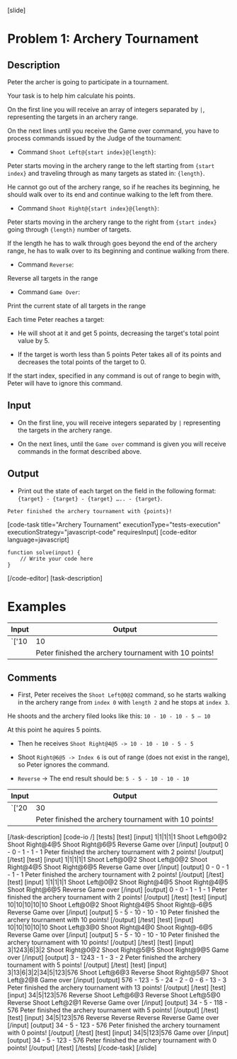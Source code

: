 [slide]
# Problem 1: Archery Tournament
## Description

Peter the archer is going to participate in a tournament.

Your task is to help him calculate his points.

On the first line you will receive an array of integers separated by `|`, representing the targets in an archery range.

On the next lines until you receive the Game over command, you have to process commands issued by the Judge of the tournament:

* Command `Shoot Left@{start index}@{length}`:

Peter starts moving in the archery range to the left starting from `{start index}` and traveling through as many targets as stated in: `{length}`.

He cannot go out of the archery range, so if he reaches its beginning, he should walk over to its end and continue walking to the left from there.

* Command `Shoot Right@{start index}@{length}`:

Peter starts moving in the archery range to the right from `{start index}` going through `{length}` number of targets.

If the length he has to walk through goes beyond the end of the archery range, he has to walk over to its beginning and continue walking from there.

* Command `Reverse`:

Reverse all targets in the range

* Command `Game Over`:

Print the current state of all targets in the range

Each time Peter reaches a target:

* He will shoot at it and get 5 points, decreasing the target's total point value by 5.

* If the target is worth less than 5 points Peter takes all of its points and decreases the total points of the target to 0.

If the start index, specified in any command is out of range to begin with, Peter will have to ignore this command.

## Input

* On the first line, you will receive integers separated by `|` representing the targets in the archery range.

* On the next lines, until the `Game over` command is given you will receive commands in the format described above.

## Output

* Print out the state of each target on the field in the following format: `{target} - {target} - {target} ….. - {target}`.

`Peter finished the archery tournament with {points}!`

[code-task title="Archery Tournament" executionType="tests-execution" executionStrategy="javascript-code" requiresInput]
[code-editor language=javascript]
```
function solve(input) {
	// Write your code here
}
```
[/code-editor]
[task-description]

# Examples

| **Input** | **Output** |
| --- | --- |
|`['10|10|10|10|10', 'Shoot Left@0@2','Shoot Right@4@5','Shoot Right@6@5','Reverse','Game over']`| 5 \- 5 \- 10 \- 10 \- 10|
||Peter finished the archery tournament with 10 points\!|

## Comments

* First, Peter receives the `Shoot Left@0@2` command, so he starts walking in the archery range from `index 0` with `length 2` and he stops at `index 3`.

He shoots and the archery filed looks like this: `10 - 10 - 10 - 5 – 10`

At this point he aquires 5 points.

* Then he receives `Shoot Right@4@5 -> 10 - 10 - 10 - 5 - 5`

* Shoot `Right@6@5 -> Index 6` is out of range (does not exist in the range), so Peter ignores the command.

* `Reverse` \-\> The end result should be: `5 - 5 - 10 - 10 - 10`

| **Input** | **Output** |
| --- | --- |
|`['20|30|40|50|60','Shoot Left@0@12','Shoot Right@4@15','Shoot Left@6@5','Reverse','Game over']`| 55 \- 45 \- 40 \- 30 \- 20|
||Peter finished the archery tournament with 10 points\!|

[/task-description]
[code-io /]
[tests]
[test]
[input]
1\|1\|1\|1\|1
Shoot Left\@0\@2
Shoot Right\@4\@5
Shoot Right\@6\@5
Reverse
Game over
[/input]
[output]
0 \- 0 \- 1 \- 1 \- 1
Peter finished the archery tournament with 2 points\!
[/output]
[/test]
[test]
[input]
1\|1\|1\|1\|1
Shoot Left\@0\@2
Shoot Left\@0\@2
Shoot Right\@4\@5
Shoot Right\@6\@5
Reverse
Game over
[/input]
[output]
0 \- 0 \- 1 \- 1 \- 1
Peter finished the archery tournament with 2 points\!
[/output]
[/test]
[test]
[input]
1\|1\|1\|1\|1
Shoot Left\@0\@2
Shoot Right\@4\@5
Shoot Right\@4\@5
Shoot Right\@6\@5
Reverse
Game over
[/input]
[output]
0 \- 0 \- 1 \- 1 \- 1
Peter finished the archery tournament with 2 points\!
[/output]
[/test]
[test]
[input]
10\|10\|10\|10\|10
Shoot Left\@0\@2
Shoot Right\@4\@5
Shoot Right\@\-6\@5
Reverse
Game over
[/input]
[output]
5 \- 5 \- 10 \- 10 \- 10
Peter finished the archery tournament with 10 points\!
[/output]
[/test]
[test]
[input]
10\|10\|10\|10\|10
Shoot Left\@3\@0
Shoot Right\@4\@0
Shoot Right\@\-6\@5
Reverse
Game over
[/input]
[output]
5 \- 5 \- 10 \- 10 \- 10
Peter finished the archery tournament with 10 points\!
[/output]
[/test]
[test]
[input]
3\|1243\|6\|3\|2
Shoot Right\@0\@2
Shoot Right\@5\@5
Shoot Right\@9\@5
Game over
[/input]
[output]
3 \- 1243 \- 1 \- 3 \- 2
Peter finished the archery tournament with 5 points\!
[/output]
[/test]
[test]
[input]
3\|13\|6\|3\|2\|34\|5\|123\|576
Shoot Left\@6\@3
Reverse
Shoot Right\@5\@7
Shoot Left\@2\@8
Game over
[/input]
[output]
576 \- 123 \- 5 \- 24 \- 2 \- 0 \- 6 \- 13 \- 3
Peter finished the archery tournament with 13 points\!
[/output]
[/test]
[test]
[input]
34\|5\|123\|576
Reverse
Shoot Left\@6\@3
Reverse
Shoot Left\@5\@0
Reverse
Shoot Left\@2\@1
Reverse
Game over
[/input]
[output]
34 \- 5 \- 118 \- 576
Peter finished the archery tournament with 5 points\!
[/output]
[/test]
[test]
[input]
34\|5\|123\|576
Reverse
Reverse
Reverse
Reverse
Game over
[/input]
[output]
34 \- 5 \- 123 \- 576
Peter finished the archery tournament with 0 points\!
[/output]
[/test]
[test]
[input]
34\|5\|123\|576
Game over
[/input]
[output]
34 \- 5 \- 123 \- 576
Peter finished the archery tournament with 0 points\!
[/output]
[/test]
[/tests]
[/code-task]
[/slide]
